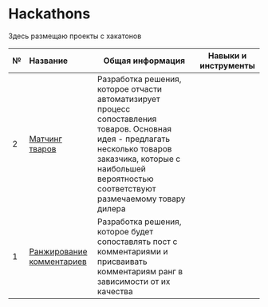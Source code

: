 # Hackathons
Здесь размещаю проекты с хакатонов

|№| Название|Общая информация|Навыки и инструменты|
|:-|:-------|----------------|--------------------|
|2| [Матчинг тваров](Prosept/matching.ipynb)|Разработка решения, которое отчасти автоматизирует процесс сопоставления товаров. Основная идея - предлагать несколько товаров заказчика, которые с наибольшей вероятностью соответствуют размечаемому товару дилера||
|1| [Ранжирование комментариев]()|Разработка решения, которое будет сопоставлять пост с комментариями и присваивать комментариям ранг в зависимости от их качества||
